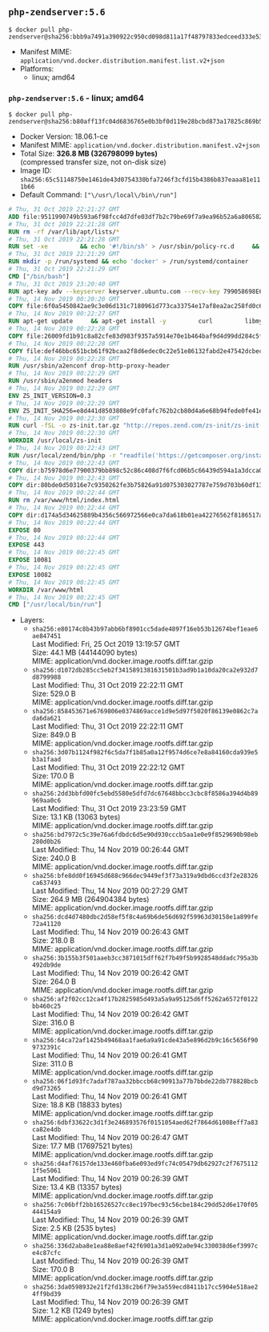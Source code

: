 ## `php-zendserver:5.6`

```console
$ docker pull php-zendserver@sha256:bbb9a7491a390922c950cd098d811a17f48797833edceed333e53a00f26745b3
```

-	Manifest MIME: `application/vnd.docker.distribution.manifest.list.v2+json`
-	Platforms:
	-	linux; amd64

### `php-zendserver:5.6` - linux; amd64

```console
$ docker pull php-zendserver@sha256:b80aff13fc04d6836765e0b3bf0d119e28bcbd873a17825c869b5ab258a1cd09
```

-	Docker Version: 18.06.1-ce
-	Manifest MIME: `application/vnd.docker.distribution.manifest.v2+json`
-	Total Size: **326.8 MB (326798099 bytes)**  
	(compressed transfer size, not on-disk size)
-	Image ID: `sha256:65c51148750e1461de43d0754330bfa7246f3cfd15b4386b837eaaa81e111b66`
-	Default Command: `["\/usr\/local\/bin\/run"]`

```dockerfile
# Thu, 31 Oct 2019 22:21:27 GMT
ADD file:9511990749b593a6f98fcc4d7dfe03df7b2c79be69f7a9ea96b52a6a8065829d in / 
# Thu, 31 Oct 2019 22:21:28 GMT
RUN rm -rf /var/lib/apt/lists/*
# Thu, 31 Oct 2019 22:21:28 GMT
RUN set -xe 		&& echo '#!/bin/sh' > /usr/sbin/policy-rc.d 	&& echo 'exit 101' >> /usr/sbin/policy-rc.d 	&& chmod +x /usr/sbin/policy-rc.d 		&& dpkg-divert --local --rename --add /sbin/initctl 	&& cp -a /usr/sbin/policy-rc.d /sbin/initctl 	&& sed -i 's/^exit.*/exit 0/' /sbin/initctl 		&& echo 'force-unsafe-io' > /etc/dpkg/dpkg.cfg.d/docker-apt-speedup 		&& echo 'DPkg::Post-Invoke { "rm -f /var/cache/apt/archives/*.deb /var/cache/apt/archives/partial/*.deb /var/cache/apt/*.bin || true"; };' > /etc/apt/apt.conf.d/docker-clean 	&& echo 'APT::Update::Post-Invoke { "rm -f /var/cache/apt/archives/*.deb /var/cache/apt/archives/partial/*.deb /var/cache/apt/*.bin || true"; };' >> /etc/apt/apt.conf.d/docker-clean 	&& echo 'Dir::Cache::pkgcache ""; Dir::Cache::srcpkgcache "";' >> /etc/apt/apt.conf.d/docker-clean 		&& echo 'Acquire::Languages "none";' > /etc/apt/apt.conf.d/docker-no-languages 		&& echo 'Acquire::GzipIndexes "true"; Acquire::CompressionTypes::Order:: "gz";' > /etc/apt/apt.conf.d/docker-gzip-indexes 		&& echo 'Apt::AutoRemove::SuggestsImportant "false";' > /etc/apt/apt.conf.d/docker-autoremove-suggests
# Thu, 31 Oct 2019 22:21:29 GMT
RUN mkdir -p /run/systemd && echo 'docker' > /run/systemd/container
# Thu, 31 Oct 2019 22:21:29 GMT
CMD ["/bin/bash"]
# Thu, 31 Oct 2019 23:20:40 GMT
RUN apt-key adv --keyserver keyserver.ubuntu.com --recv-key 799058698E65316A2E7A4FF42EAE1437F7D2C623
# Thu, 14 Nov 2019 00:20:20 GMT
COPY file:6f0a5450842ae9c3e06d131c7180961d773ca33754e17af8ea2ac258fd0c6054 in /etc/apt/sources.list.d/zend-server.list 
# Thu, 14 Nov 2019 00:22:27 GMT
RUN apt-get update     && apt-get install -y         curl         libmysqlclient20         unzip         git         zend-server-php-5.6=8.5.15+b8     && rm -rf /var/lib/apt/lists/*     && /usr/local/zend/bin/zendctl.sh stop
# Thu, 14 Nov 2019 00:22:28 GMT
COPY file:26009fd1b91c8a82cfe83d983f9357a5914e70e1b464baf9d4d99dd284c5f310 in /etc/zend.lic 
# Thu, 14 Nov 2019 00:22:28 GMT
COPY file:def46bbc651bcb61f92bcaa2f8d6edec0c22e51e86132fabd2e47542dcbec0bf in /etc/apache2/conf-available 
# Thu, 14 Nov 2019 00:22:28 GMT
RUN /usr/sbin/a2enconf drop-http-proxy-header
# Thu, 14 Nov 2019 00:22:29 GMT
RUN /usr/sbin/a2enmod headers
# Thu, 14 Nov 2019 00:22:29 GMT
ENV ZS_INIT_VERSION=0.3
# Thu, 14 Nov 2019 00:22:29 GMT
ENV ZS_INIT_SHA256=e8d441d8503808e9fc0fafc762b2cb80d4a6e68b94fede0fe41efdeac10800cb
# Thu, 14 Nov 2019 00:22:30 GMT
RUN curl -fSL -o zs-init.tar.gz "http://repos.zend.com/zs-init/zs-init-docker-${ZS_INIT_VERSION}.tar.gz"     && echo "${ZS_INIT_SHA256} *zs-init.tar.gz" | sha256sum -c -     && mkdir /usr/local/zs-init     && tar xzf zs-init.tar.gz --strip-components=1 -C /usr/local/zs-init     && rm zs-init.tar.gz
# Thu, 14 Nov 2019 00:22:30 GMT
WORKDIR /usr/local/zs-init
# Thu, 14 Nov 2019 00:22:43 GMT
RUN /usr/local/zend/bin/php -r "readfile('https://getcomposer.org/installer');" | /usr/local/zend/bin/php     && /usr/local/zend/bin/php composer.phar self-update && /usr/local/zend/bin/php composer.phar update
# Thu, 14 Nov 2019 00:22:43 GMT
COPY dir:b75978d6e77900379bb898c52c86c408d7f6fcd06b5c66439d594a1a3dcca0b4 in /usr/local/bin 
# Thu, 14 Nov 2019 00:22:43 GMT
COPY dir:80bde0d50316e7c9350262fe3b75826a91d075303027787e759d703b60df13d6 in /usr/local/zend/var/plugins/ 
# Thu, 14 Nov 2019 00:22:44 GMT
RUN rm /var/www/html/index.html
# Thu, 14 Nov 2019 00:22:44 GMT
COPY dir:d174a5d34625889b4356c566972566e0ca7da618b01ea42276562f8186517a67 in /var/www/html 
# Thu, 14 Nov 2019 00:22:44 GMT
EXPOSE 80
# Thu, 14 Nov 2019 00:22:44 GMT
EXPOSE 443
# Thu, 14 Nov 2019 00:22:45 GMT
EXPOSE 10081
# Thu, 14 Nov 2019 00:22:45 GMT
EXPOSE 10082
# Thu, 14 Nov 2019 00:22:45 GMT
WORKDIR /var/www/html
# Thu, 14 Nov 2019 00:22:45 GMT
CMD ["/usr/local/bin/run"]
```

-	Layers:
	-	`sha256:e80174c8b43b97abb6bf8901cc5dade4897f16eb53b12674bef1eae6ae847451`  
		Last Modified: Fri, 25 Oct 2019 13:19:57 GMT  
		Size: 44.1 MB (44144090 bytes)  
		MIME: application/vnd.docker.image.rootfs.diff.tar.gzip
	-	`sha256:d1072db285cc5eb2f3415891381631501b3ad9b1a10da20ca2e932d7d8799988`  
		Last Modified: Thu, 31 Oct 2019 22:22:11 GMT  
		Size: 529.0 B  
		MIME: application/vnd.docker.image.rootfs.diff.tar.gzip
	-	`sha256:858453671e6769806e0374869acce1d9e5d97f5020f86139e0862c7ada6da621`  
		Last Modified: Thu, 31 Oct 2019 22:22:11 GMT  
		Size: 849.0 B  
		MIME: application/vnd.docker.image.rootfs.diff.tar.gzip
	-	`sha256:3d07b1124f982f6c5da7f1b85a0a12f9574d6ce7e8a84160cda939e5b3a1faad`  
		Last Modified: Thu, 31 Oct 2019 22:22:12 GMT  
		Size: 170.0 B  
		MIME: application/vnd.docker.image.rootfs.diff.tar.gzip
	-	`sha256:2dd3bbfd00fc5ebd5580e5dfd7dc67648bbcc3cbc8f8586a394d4b89969aa0c6`  
		Last Modified: Thu, 31 Oct 2019 23:23:59 GMT  
		Size: 13.1 KB (13063 bytes)  
		MIME: application/vnd.docker.image.rootfs.diff.tar.gzip
	-	`sha256:bd7972c5c39e76a6fdbdc6d5e90d930cccb5aa1e0e9f8529690b98eb280d0b26`  
		Last Modified: Thu, 14 Nov 2019 00:26:44 GMT  
		Size: 240.0 B  
		MIME: application/vnd.docker.image.rootfs.diff.tar.gzip
	-	`sha256:bfe8dd0f16945d688c966dec9449ef3f73a319a9dbd6ccd3f2e28326ca637493`  
		Last Modified: Thu, 14 Nov 2019 00:27:29 GMT  
		Size: 264.9 MB (264904384 bytes)  
		MIME: application/vnd.docker.image.rootfs.diff.tar.gzip
	-	`sha256:dcd4d7480dbc2d58ef5f8c4a69b6de56d692f59963d30158e1a899fe72a41120`  
		Last Modified: Thu, 14 Nov 2019 00:26:43 GMT  
		Size: 218.0 B  
		MIME: application/vnd.docker.image.rootfs.diff.tar.gzip
	-	`sha256:3b155b3f501aaeb3cc3871015dff62f7b49f5b9928548ddadc795a3b492db9de`  
		Last Modified: Thu, 14 Nov 2019 00:26:42 GMT  
		Size: 264.0 B  
		MIME: application/vnd.docker.image.rootfs.diff.tar.gzip
	-	`sha256:af2f02cc12ca4f17b2825985d493a5a9a95125d6ff5262a6572f0122bb460c25`  
		Last Modified: Thu, 14 Nov 2019 00:26:42 GMT  
		Size: 316.0 B  
		MIME: application/vnd.docker.image.rootfs.diff.tar.gzip
	-	`sha256:64ca72af1425b49468aa1fae6a9a91cde43a5e896d2b9c16c5656f909732391c`  
		Last Modified: Thu, 14 Nov 2019 00:26:41 GMT  
		Size: 311.0 B  
		MIME: application/vnd.docker.image.rootfs.diff.tar.gzip
	-	`sha256:06f1d93fc7adaf787aa32bbccb68c90913a77b7bbde22db778828bcbd9d73265`  
		Last Modified: Thu, 14 Nov 2019 00:26:41 GMT  
		Size: 18.8 KB (18833 bytes)  
		MIME: application/vnd.docker.image.rootfs.diff.tar.gzip
	-	`sha256:6dbf33622c3d1f3e246893576f0151054aed62f7864d61008eff7a83ca82e4db`  
		Last Modified: Thu, 14 Nov 2019 00:26:47 GMT  
		Size: 17.7 MB (17697521 bytes)  
		MIME: application/vnd.docker.image.rootfs.diff.tar.gzip
	-	`sha256:d4af76157de133e460fba6e093ed9fc74c05479db62927c2f76751121f5e5061`  
		Last Modified: Thu, 14 Nov 2019 00:26:39 GMT  
		Size: 13.4 KB (13357 bytes)  
		MIME: application/vnd.docker.image.rootfs.diff.tar.gzip
	-	`sha256:7c06bff2bb16526527cc8ec197bec93c56cbe184c29dd52d6e170f05444154a9`  
		Last Modified: Thu, 14 Nov 2019 00:26:39 GMT  
		Size: 2.5 KB (2535 bytes)  
		MIME: application/vnd.docker.image.rootfs.diff.tar.gzip
	-	`sha256:336d2aba8e1ea88e8aef42f6901a3d1a092a0e94c330038d6ef3997ce4c87cfc`  
		Last Modified: Thu, 14 Nov 2019 00:26:39 GMT  
		Size: 170.0 B  
		MIME: application/vnd.docker.image.rootfs.diff.tar.gzip
	-	`sha256:3da0598932e21f2fd138c2b6f79e3a559ecd8411b17cc5904e518ae24ff9bd39`  
		Last Modified: Thu, 14 Nov 2019 00:26:39 GMT  
		Size: 1.2 KB (1249 bytes)  
		MIME: application/vnd.docker.image.rootfs.diff.tar.gzip
